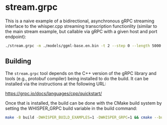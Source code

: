 # stream.grpc

This is a naive example of a bidirectional, asynchronous gRPC streaming interface to the whisper.cpp streaming transcription functionlity (similar to the main stream example, but callable via gRPC with a given host and port endpoint):

```bash
./stream.grpc -m ./models/ggml-base.en.bin -t 2 --step 0 --length 5000 -gh 0.0.0.0 -gp 50051
```

## Building

The `stream.grpc` tool depends on the C++ version of the gRPC library and tools (e.g., protobuf compiler) being installed to do the build.  It can be installed via the instructions at the following URL:

https://grpc.io/docs/languages/cpp/quickstart/

Once that is installed, the build can be done with the CMake build system by setting the WHISPER_GRPC build variable in the build command:

```bash
make -B build -DWHISPER_BUILD_EXAMPLES=1 -DWHISPER_GRPC=1 && cmake --build build -j 4 --config Release
```